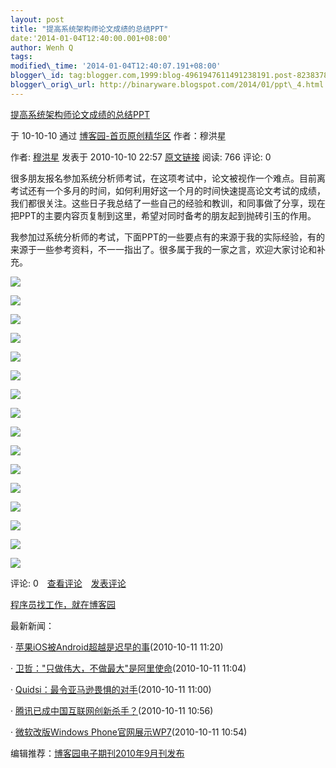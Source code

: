 ```yaml
--- 
layout: post 
title: "提高系统架构师论文成绩的总结PPT" 
date:'2014-01-04T12:40:00.001+08:00' 
author: Wenh Q
tags:
modified\_time: '2014-01-04T12:40:07.191+08:00' 
blogger\_id: tag:blogger.com,1999:blog-4961947611491238191.post-8238378358243570392
blogger\_orig\_url: http://binaryware.blogspot.com/2014/01/ppt\_4.html
---
```

[提高系统架构师论文成绩的总结PPT](http://www.cnblogs.com/muhongxing/archive/2010/10/10/1847476.html)

于 10-10-10 通过 [博客园-首页原创精华区](http://www.cnblogs.com/)
作者：穆洪星



<div>

作者: [穆洪星](http://www.cnblogs.com/muhongxing/) 发表于 2010-10-10
22:57
[原文链接](http://www.cnblogs.com/muhongxing/archive/2010/10/10/1847476.html)
阅读: 766 评论: 0



很多朋友报名参加系统分析师考试，在这项考试中，论文被视作一个难点。目前离考试还有一个多月的时间，如何利用好这一个月的时间快速提高论文考试的成绩，我们都很关注。这些日子我总结了一些自己的经验和教训，和同事做了分享，现在把PPT的主要内容页复制到这里，希望对同时备考的朋友起到抛砖引玉的作用。



我参加过系统分析师的考试，下面PPT的一些要点有的来源于我的实际经验，有的来源于一些参考资料，不一一指出了。很多属于我的一家之言，欢迎大家讨论和补充。







![](https://images-blogger-opensocial.googleusercontent.com/gadgets/proxy?url=http%3A%2F%2Fimages.cnblogs.com%2Fcnblogs_com%2Fmuhongxing%2F1.png&container=blogger&gadget=a&rewriteMime=image%2F*)



![](https://images-blogger-opensocial.googleusercontent.com/gadgets/proxy?url=http%3A%2F%2Fimages.cnblogs.com%2Fcnblogs_com%2Fmuhongxing%2F2.png&container=blogger&gadget=a&rewriteMime=image%2F*)



![](https://images-blogger-opensocial.googleusercontent.com/gadgets/proxy?url=http%3A%2F%2Fimages.cnblogs.com%2Fcnblogs_com%2Fmuhongxing%2F3.png&container=blogger&gadget=a&rewriteMime=image%2F*)



![](https://images-blogger-opensocial.googleusercontent.com/gadgets/proxy?url=http%3A%2F%2Fimages.cnblogs.com%2Fcnblogs_com%2Fmuhongxing%2F4.png&container=blogger&gadget=a&rewriteMime=image%2F*)



![](https://images-blogger-opensocial.googleusercontent.com/gadgets/proxy?url=http%3A%2F%2Fimages.cnblogs.com%2Fcnblogs_com%2Fmuhongxing%2F5.png&container=blogger&gadget=a&rewriteMime=image%2F*)



![](https://images-blogger-opensocial.googleusercontent.com/gadgets/proxy?url=http%3A%2F%2Fimages.cnblogs.com%2Fcnblogs_com%2Fmuhongxing%2F6.png&container=blogger&gadget=a&rewriteMime=image%2F*)



![](https://images-blogger-opensocial.googleusercontent.com/gadgets/proxy?url=http%3A%2F%2Fimages.cnblogs.com%2Fcnblogs_com%2Fmuhongxing%2F7.png&container=blogger&gadget=a&rewriteMime=image%2F*)



![](https://images-blogger-opensocial.googleusercontent.com/gadgets/proxy?url=http%3A%2F%2Fimages.cnblogs.com%2Fcnblogs_com%2Fmuhongxing%2F8.png&container=blogger&gadget=a&rewriteMime=image%2F*)



![](https://images-blogger-opensocial.googleusercontent.com/gadgets/proxy?url=http%3A%2F%2Fimages.cnblogs.com%2Fcnblogs_com%2Fmuhongxing%2F9.png&container=blogger&gadget=a&rewriteMime=image%2F*)



![](https://images-blogger-opensocial.googleusercontent.com/gadgets/proxy?url=http%3A%2F%2Fimages.cnblogs.com%2Fcnblogs_com%2Fmuhongxing%2F10.png&container=blogger&gadget=a&rewriteMime=image%2F*)



![](https://images-blogger-opensocial.googleusercontent.com/gadgets/proxy?url=http%3A%2F%2Fimages.cnblogs.com%2Fcnblogs_com%2Fmuhongxing%2F11.png&container=blogger&gadget=a&rewriteMime=image%2F*)



![](https://images-blogger-opensocial.googleusercontent.com/gadgets/proxy?url=http%3A%2F%2Fimages.cnblogs.com%2Fcnblogs_com%2Fmuhongxing%2F12.png&container=blogger&gadget=a&rewriteMime=image%2F*)



![](https://images-blogger-opensocial.googleusercontent.com/gadgets/proxy?url=http%3A%2F%2Fimages.cnblogs.com%2Fcnblogs_com%2Fmuhongxing%2F13.png&container=blogger&gadget=a&rewriteMime=image%2F*)



![](https://images-blogger-opensocial.googleusercontent.com/gadgets/proxy?url=http%3A%2F%2Fimages.cnblogs.com%2Fcnblogs_com%2Fmuhongxing%2F14.png&container=blogger&gadget=a&rewriteMime=image%2F*)



![](https://images-blogger-opensocial.googleusercontent.com/gadgets/proxy?url=http%3A%2F%2Fimages.cnblogs.com%2Fcnblogs_com%2Fmuhongxing%2F15.png&container=blogger&gadget=a&rewriteMime=image%2F*)



![](https://images-blogger-opensocial.googleusercontent.com/gadgets/proxy?url=http%3A%2F%2Fwww.cnblogs.com%2Fmuhongxing%2Faggbug%2F1847476.html%3Ftype%3D1&container=blogger&gadget=a&rewriteMime=image%2F*)



评论:
0　[查看评论](http://www.cnblogs.com/muhongxing/archive/2010/10/10/1847476.html#pagedcomment)　[发表评论](http://www.cnblogs.com/muhongxing/archive/2010/10/10/1847476.html#commentform)



[程序员找工作，就在博客园](http://job.cnblogs.com/)



最新新闻：

·
[苹果iOS被Android超越是迟早的事](http://news.cnblogs.com/n/76855/)(2010-10-11
11:20)

·
[卫哲："只做伟大，不做最大"是阿里使命](http://news.cnblogs.com/n/76854/)(2010-10-11
11:04)

·
[Quidsi：最令亚马逊畏惧的对手](http://news.cnblogs.com/n/76853/)(2010-10-11
11:00)

·
[腾讯已成中国互联网创新杀手？](http://news.cnblogs.com/n/76852/)(2010-10-11
10:56)

· [微软改版Windows
Phone官网展示WP7](http://news.cnblogs.com/n/76851/)(2010-10-11 10:54)





编辑推荐：[博客园电子期刊2010年9月刊发布](http://www.cnblogs.com/cmt/archive/2010/10/10/1847077.html)

</div>
